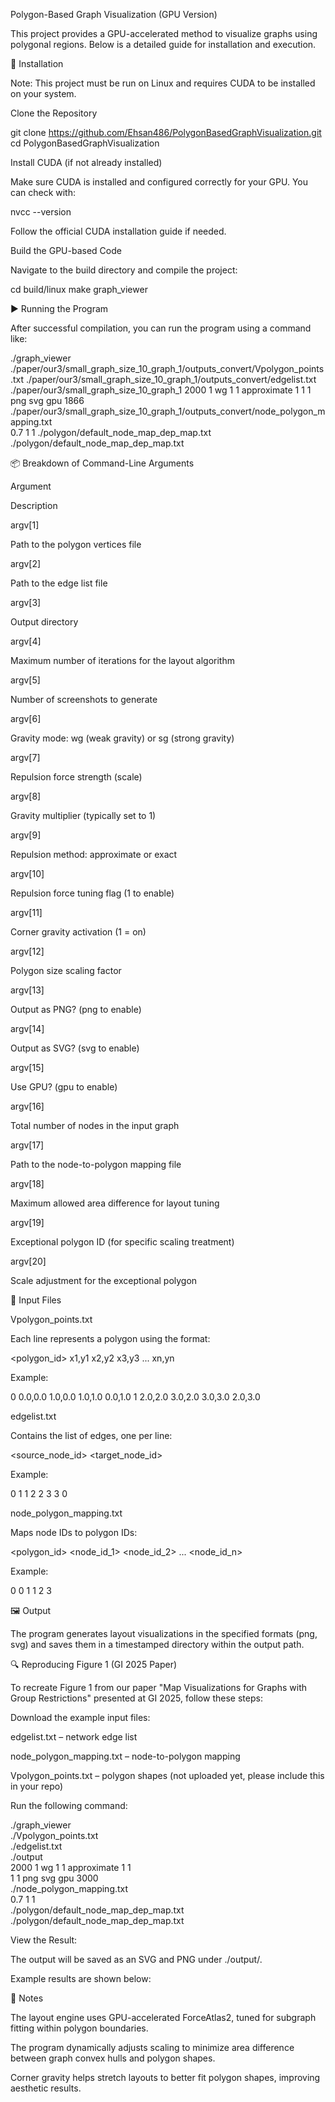 Polygon-Based Graph Visualization (GPU Version)

This project provides a GPU-accelerated method to visualize graphs using polygonal regions. Below is a detailed guide for installation and execution.

🔧 Installation

Note: This project must be run on Linux and requires CUDA to be installed on your system.

Clone the Repository

git clone https://github.com/Ehsan486/PolygonBasedGraphVisualization.git
cd PolygonBasedGraphVisualization

Install CUDA (if not already installed)

Make sure CUDA is installed and configured correctly for your GPU. You can check with:

nvcc --version

Follow the official CUDA installation guide if needed.

Build the GPU-based Code

Navigate to the build directory and compile the project:

cd build/linux
make graph_viewer

▶️ Running the Program

After successful compilation, you can run the program using a command like:

./graph_viewer ./paper/our3/small_graph_size_10_graph_1/outputs_convert/Vpolygon_points.txt ./paper/our3/small_graph_size_10_graph_1/outputs_convert/edgelist.txt ./paper/our3/small_graph_size_10_graph_1 2000 1 wg 1 1 approximate 1 1 1 png svg gpu 1866 ./paper/our3/small_graph_size_10_graph_1/outputs_convert/node_polygon_mapping.txt \
  0.7 1 1 ./polygon/default_node_map_dep_map.txt ./polygon/default_node_map_dep_map.txt

📦 Breakdown of Command-Line Arguments

Argument

Description

argv[1]

Path to the polygon vertices file

argv[2]

Path to the edge list file

argv[3]

Output directory

argv[4]

Maximum number of iterations for the layout algorithm

argv[5]

Number of screenshots to generate

argv[6]

Gravity mode: wg (weak gravity) or sg (strong gravity)

argv[7]

Repulsion force strength (scale)

argv[8]

Gravity multiplier (typically set to 1)

argv[9]

Repulsion method: approximate or exact

argv[10]

Repulsion force tuning flag (1 to enable)

argv[11]

Corner gravity activation (1 = on)

argv[12]

Polygon size scaling factor

argv[13]

Output as PNG? (png to enable)

argv[14]

Output as SVG? (svg to enable)

argv[15]

Use GPU? (gpu to enable)

argv[16]

Total number of nodes in the input graph

argv[17]

Path to the node-to-polygon mapping file

argv[18]

Maximum allowed area difference for layout tuning

argv[19]

Exceptional polygon ID (for specific scaling treatment)

argv[20]

Scale adjustment for the exceptional polygon

📂 Input Files

Vpolygon_points.txt

Each line represents a polygon using the format:

<polygon_id> x1,y1 x2,y2 x3,y3 ... xn,yn

Example:

0 0.0,0.0 1.0,0.0 1.0,1.0 0.0,1.0
1 2.0,2.0 3.0,2.0 3.0,3.0 2.0,3.0

edgelist.txt

Contains the list of edges, one per line:

<source_node_id> <target_node_id>

Example:

0 1
1 2
2 3
3 0

node_polygon_mapping.txt

Maps node IDs to polygon IDs:

<polygon_id> <node_id_1> <node_id_2> ... <node_id_n>

Example:

0 0 1
1 2 3

🖼️ Output

The program generates layout visualizations in the specified formats (png, svg) and saves them in a timestamped directory within the output path.

🔍 Reproducing Figure 1 (GI 2025 Paper)

To recreate Figure 1 from our paper "Map Visualizations for Graphs with Group Restrictions" presented at GI 2025, follow these steps:

Download the example input files:

edgelist.txt – network edge list

node_polygon_mapping.txt – node-to-polygon mapping

Vpolygon_points.txt – polygon shapes (not uploaded yet, please include this in your repo)

Run the following command:

./graph_viewer \
  ./Vpolygon_points.txt \
  ./edgelist.txt \
  ./output \
  2000 1 wg 1 1 approximate 1 1 \
  1 1 png svg gpu 3000 \
  ./node_polygon_mapping.txt \
  0.7 1 1 \
  ./polygon/default_node_map_dep_map.txt \
  ./polygon/default_node_map_dep_map.txt

View the Result:

The output will be saved as an SVG and PNG under ./output/.

Example results are shown below:




📌 Notes

The layout engine uses GPU-accelerated ForceAtlas2, tuned for subgraph fitting within polygon boundaries.

The program dynamically adjusts scaling to minimize area difference between graph convex hulls and polygon shapes.

Corner gravity helps stretch layouts to better fit polygon shapes, improving aesthetic results.

